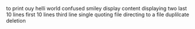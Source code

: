to print ouy helli world
confused smiley
display content
displaying two
last 10 lines
first 10 lines
third line 
single quoting file
directing to a file
duplilcate
deletion
